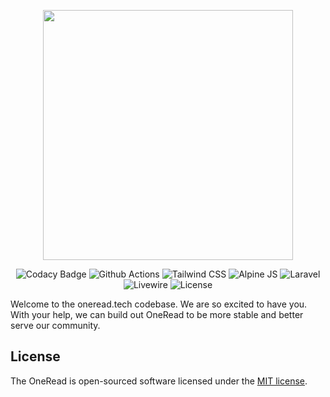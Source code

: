 <p align="center"><img src="https://oneread.tech/images/logos/logo-v.svg" width="400"></p>

<p align="center">
<img src="https://app.codacy.com/project/badge/Grade/1c8138f881ca43298aef98e5a115b6f9" alt="Codacy Badge">
<img src="https://github.com/ian-patel/Tailwind-AlpineJS-Laravel-Livewire/workflows/CD/badge.svg" alt="Github Actions">
  
<img src="https://img.shields.io/badge/framework-Tailwind-1FB8B8" alt="Tailwind CSS">
<img src="https://img.shields.io/badge/framework-Alpine.js-blue" alt="Alpine JS">
<img src="https://img.shields.io/badge/framework-Laravel-FF2D21" alt="Laravel">
<img src="https://img.shields.io/badge/framework-Livewire-FB70A9" alt="Livewire">
<img src="https://poser.pugx.org/laravel/framework/license.svg" alt="License">
</p>

Welcome to the oneread.tech codebase. We are so excited to have you. With your help, we can build out OneRead to be more stable and better serve our community.

## License

The OneRead is open-sourced software licensed under the [MIT license](https://opensource.org/licenses/MIT).

